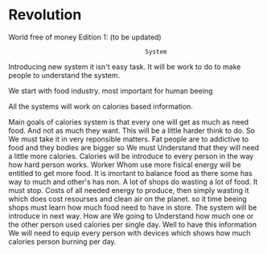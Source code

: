 # Revolution
World free of money
Edition 1: (to be updated)

                                          System
                                          
  Introducing new system it isn't easy task.
  It will be work to do to make people to understand the system.
  
  We start with food industry. most important for human beeing
  
  All the systems will work on calories based information.
  
  Main goals of calories system is that every one will get as much as need food.
  And not as much they want. This will be a little harder think to do. So We must take it in very reponsible matters.
  Fat people are to addictive to food and they bodies are bigger so We must Understand that they will need a little more calories.
  Calories will be introduce to every person in the way how hard person works.
  Worker Whom use more fisical energy will be entitled to get more food.
  It is imortant to balance food as there some has way to much and other's has non. 
  A lot of shops do wasting a lot of food. It must stop. Costs of all needed energy to produce, then simply wasting it which does cost resourses and clean air on the planet. so it time beeing shops must learn how much food need to have in store.
  The system will be introduce in next way.
  How are We going to Understand how much one or the other person used calories per single day. 
Well to have this information We will need to equip every person with devices which shows how much calories person burning per day. 



